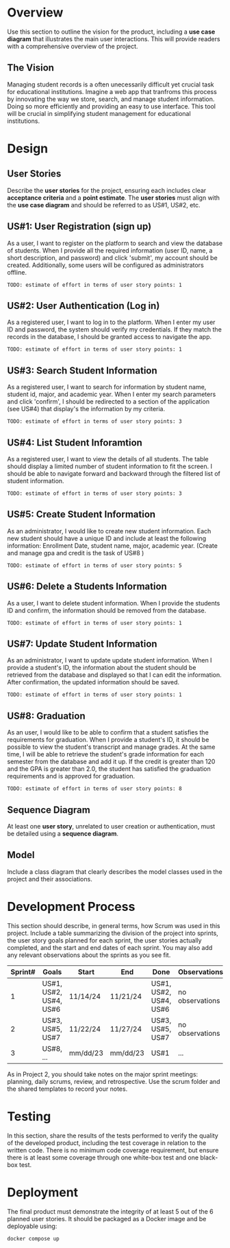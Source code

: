 # Overview

Use this section to outline the vision for the product, including a **use case diagram** that illustrates the main user interactions. This will provide readers with a comprehensive overview of the project.

## The Vision

Managing student records is a often unecessarily difficult yet crucial task for educational institutions. Imagine a web app that tranfroms this process by innovating the way we store, search, and manage student information. Doing so more efficiently and providing an easy to use interface. This tool will be crucial in simplifying student management for educational institutions.

# Design

## User Stories

Describe the **user stories** for the project, ensuring each includes clear **acceptance criteria** and a **point estimate**. The **user stories** must align with the **use case diagram** and should be referred to as US#1, US#2, etc. 

## US#1: User Registration (sign up)

As a user, I want to register on the platform to search and view the database of students. When I provide all the required information (user ID, name, a short description, and password) and click 'submit', my account should be created. Additionally, some users will be configured as administrators offline.

```
TODO: estimate of effort in terms of user story points: 1
```

## US#2: User Authentication (Log in)

As a registered user, I want to log in to the platform. When I enter my user ID and password, the system should verify my credentials. If they match the records in the database, I should be granted access to navigate the app.

```
TODO: estimate of effort in terms of user story points: 1
```

## US#3: Search Student Information

As a registered user, I want to search for information by student name, student id, major, and academic year. When I enter my search parameters and click 'confirm', I should be redirected to a section of the application (see US#4) that display's the information by my criteria.

```
TODO: estimate of effort in terms of user story points: 3
```

## US#4: List Student Inforamtion

As a registered user, I want to view the details of all students. The table should display a limited number of student information to fit the screen. I should be able to navigate forward and backward through the filtered list of student information.

```
TODO: estimate of effort in terms of user story points: 3
```

## US#5: Create Student Information

As an administrator, I would like to create new student information. Each new student should have a unique ID and include at least the following information: Enrollment Date, student name, major, academic year. (Create and manage gpa and credit is the task of US#8 )

```
TODO: estimate of effort in terms of user story points: 5
```

## US#6: Delete a Students Information

As a user, I want to delete student information. When I provide the students ID and confirm, the information should be removed from the database.

```
TODO: estimate of effort in terms of user story points: 1
```

## US#7: Update Student Information

As an administrator, I want to update update student information. When I provide a student's ID, the information about the student should be retrieved from the database and displayed so that I can edit the information. After confirmation, the updated information should be saved.

```
TODO: estimate of effort in terms of user story points: 1
```

## US#8: Graduation

As an user, I would like to be able to confirm that a student satisfies the requirements for graduation.  When I provide a student's ID, it should be possible to view the student's transcript and manage grades. At the same time, I will be able to retrieve the student's grade information for each semester from the database and add it up. If the credit is greater than 120 and the GPA is greater than 2.0, the student has satisfied the graduation requirements and is approved for graduation.

```
TODO: estimate of effort in terms of user story points: 8
```


## Sequence Diagram

At least one **user story**, unrelated to user creation or authentication, must be detailed using a **sequence diagram**.

## Model 

Include a class diagram that clearly describes the model classes used in the project and their associations.

# Development Process 

This section should describe, in general terms, how Scrum was used in this project. Include a table summarizing the division of the project into sprints, the user story goals planned for each sprint, the user stories actually completed, and the start and end dates of each sprint. You may also add any relevant observations about the sprints as you see fit.

|Sprint#|Goals|Start|End|Done|Observations|
|---|---|---|---|---|---|
|1|US#1, US#2, US#4, US#6|11/14/24|11/21/24|US#1, US#2, US#4, US#6|no observations|
|2|US#3, US#5, US#7|11/22/24|11/27/24|US#3, US#5, US#7|no observations|
|3|US#8, ...|mm/dd/23|mm/dd/23|US#1|...|

As in Project 2, you should take notes on the major sprint meetings: planning, daily scrums, review, and retrospective. Use the scrum folder and the shared templates to record your notes.

# Testing 

In this section, share the results of the tests performed to verify the quality of the developed product, including the test coverage in relation to the written code. There is no minimum code coverage requirement, but ensure there is at least some coverage through one white-box test and one black-box test.

# Deployment 

The final product must demonstrate the integrity of at least 5 out of the 6 planned user stories. It should be packaged as a Docker image and be deployable using:

```
docker compose up
```